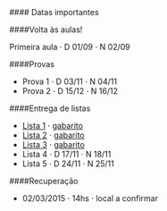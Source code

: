 
<div class="panel-heading">
#### Datas importantes
</div>

<div class="panel-body">

####Volta às aulas!

Primeira aula $\cdot$ D 01/09 $\cdot$ N 02/09

####Provas
- Prova 1 $\cdot$ D 03/11 $\cdot$ N 04/11
- Prova 2 $\cdot$ D 15/12 $\cdot$ N 16/12

####Entrega de listas

- [Lista 1](/bio208/static/pdfs/roteiros_listas/2014-roteiro-pratica1.pdf) $\cdot$ [gabarito](/bio208/static/pdfs/roteiros_listas/lista1_gabarito.pdf)
- [Lista 2](/bio208/static/pdfs/roteiros_listas/lista2.pdf) $\cdot$ [gabarito](/bio208/static/pdfs/roteiros_listas/lista2_gabarito.pdf)
- [Lista 3](/bio208/static/pdfs/roteiros_listas/lista3.pdf) $\cdot$ [gabarito](/bio208/static/pdfs/roteiros_listas/lista3_gabarito.pdf)
- Lista 4 $\cdot$ D 17/11 $\cdot$ N 18/11
- Lista 5 $\cdot$ D 24/11 $\cdot$ N 25/11

####Recuperação

- 02/03/2015 $\cdot$ 14hs $\cdot$ local a confirmar


</div>
